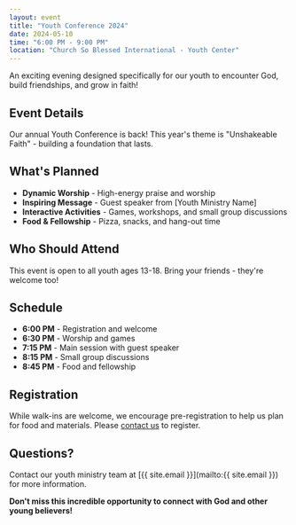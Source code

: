```yaml
---
layout: event
title: "Youth Conference 2024"
date: 2024-05-10
time: "6:00 PM - 9:00 PM"
location: "Church So Blessed International - Youth Center"
---
```


An exciting evening designed specifically for our youth to encounter God, build friendships, and grow in faith!

## Event Details

Our annual Youth Conference is back! This year's theme is "Unshakeable Faith" - building a foundation that lasts.

## What's Planned

- **Dynamic Worship** - High-energy praise and worship
- **Inspiring Message** - Guest speaker from [Youth Ministry Name]
- **Interactive Activities** - Games, workshops, and small group discussions
- **Food & Fellowship** - Pizza, snacks, and hang-out time

## Who Should Attend

This event is open to all youth ages 13-18. Bring your friends - they're welcome too!

## Schedule

- **6:00 PM** - Registration and welcome
- **6:30 PM** - Worship and games
- **7:15 PM** - Main session with guest speaker
- **8:15 PM** - Small group discussions
- **8:45 PM** - Food and fellowship

## Registration

While walk-ins are welcome, we encourage pre-registration to help us plan for food and materials. Please [contact us](/contact) to register.

## Questions?

Contact our youth ministry team at [{{ site.email }}](mailto:{{ site.email }}) for more information.

**Don't miss this incredible opportunity to connect with God and other young believers!**
